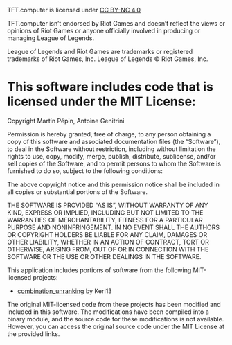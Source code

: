 TFT.computer is licensed under [CC BY-NC 4.0](https://creativecommons.org/licenses/by-nc/4.0/?ref=chooser-v1)

TFT.computer isn’t endorsed by Riot Games and doesn’t reflect the views or opinions of Riot Games or anyone officially involved in producing or managing League of Legends.

League of Legends and Riot Games are trademarks or registered trademarks of Riot Games, Inc. League of Legends © Riot Games, Inc.

This software includes code that is licensed under the MIT License:
===============================================================

Copyright Martin Pépin, Antoine Genitrini

Permission is hereby granted, free of charge, to any person obtaining a copy of
this software and associated documentation files (the “Software”), to deal in
the Software without restriction, including without limitation the rights to
use, copy, modify, merge, publish, distribute, sublicense, and/or sell copies of
the Software, and to permit persons to whom the Software is furnished to do so,
subject to the following conditions:

The above copyright notice and this permission notice shall be included in all
copies or substantial portions of the Software.

THE SOFTWARE IS PROVIDED “AS IS”, WITHOUT WARRANTY OF ANY KIND, EXPRESS OR
IMPLIED, INCLUDING BUT NOT LIMITED TO THE WARRANTIES OF MERCHANTABILITY, FITNESS
FOR A PARTICULAR PURPOSE AND NONINFRINGEMENT. IN NO EVENT SHALL THE AUTHORS OR
COPYRIGHT HOLDERS BE LIABLE FOR ANY CLAIM, DAMAGES OR OTHER LIABILITY, WHETHER
IN AN ACTION OF CONTRACT, TORT OR OTHERWISE, ARISING FROM, OUT OF OR IN
CONNECTION WITH THE SOFTWARE OR THE USE OR OTHER DEALINGS IN THE SOFTWARE.

This application includes portions of software from the following MIT-licensed projects:
- [combination_unranking](https://github.com/Kerl13/combination_unranking) by Kerl13

The original MIT-licensed code from these projects has been modified and included in this software. The modifications have been compiled into a binary module, and the source code for these modifications is not available. However, you can access the original source code under the MIT License at the provided links.
